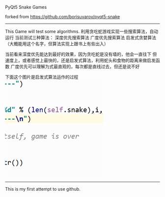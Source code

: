 
PyQt5 Snake Games

forked from https://github.com/borisuvarov/pyqt5-snake
- - -

This Game will test some algorithms.
利用贪吃蛇游戏实现一些搜索算法，自动运行
当前测试三种算法：
    深度优先搜索算法
    广度优先搜索算法
    启发式贪婪算法（大概能用这个名字，但算法实现上跟书上有些出入）
    
当前看来深度优先能达到最好的效果，因为贪吃蛇是没有墙的，他会一直往下
但速度上，或者感觉上最快的，还是启发式算法，利用蛇头和食物的距离来做启发函数
广度优先可以理解为式最直观的，每次都是直线过去，但还是说不好

下面这个图片是启发式算法运作的过程
![Snake](https://github.com/Ah-Chao/pyqt5-snake/blob/master/snake.gif)
- - -
This is my first attempt to use github.